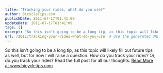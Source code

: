 ```yaml
---
title: "Tracking your rides, what do you use?"
author: BicycleTips.com
publishDate: 2011-07-17T01:41:09
updateDate: 2011-07-17T01:41:09
tags: []
excerpt: "So this isn't going to be a long tip, as this topic will likely fill out future tips as well, but for now I will raise a question.&nbsp;How do you track your rides?&nbsp;Or, do you track your rides? Read the full post for all our thoughts."
url: /2011/tracking-your-rides-what-do-you-use  # Use the generated URL with year
---
```

So this isn't going to be a long tip, as this topic will likely fill out future tips as well, but for now I will raise a question.&nbsp;How do you track your rides?&nbsp;Or, do you track your rides? Read the full post for all our thoughts. <a href="https://www.bicycletips.com/tips/aid/7">Read More at www.bicycletips.com</a>

